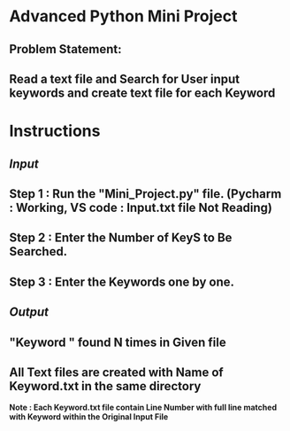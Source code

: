 # Advanced Python Mini Project
## **Problem Statement:** 
## Read a text file and Search for User input keywords and create text file for each Keyword  

# Instructions
 ## *Input*
## Step 1 : Run the "Mini_Project.py" file. (Pycharm : Working, VS code : Input.txt file Not Reading)

## Step 2 : Enter the Number of KeyS to Be Searched. 

## Step 3 : Enter the Keywords one by one.


## *Output*

## "Keyword " found  N times in Given file

## All Text files are created with Name of Keyword.txt in the same directory 

 **Note : Each Keyword.txt file contain Line Number with full line matched with Keyword within the Original Input File**
